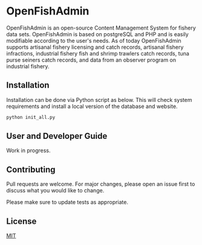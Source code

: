 # OpenFishAdmin

OpenFishAdmin is an open-source Content Management System for fishery data sets. OpenFishAdmin is based on postgreSQL and PHP and is easily modifiable according to the user's needs. As of today OpenFishAdmin supports artisanal fishery licensing and catch records, artisanal fishery infractions, industrial fishery fish and shrimp trawlers catch records, tuna purse seiners catch records, and data from an observer program on industrial fishery.

## Installation

Installation can be done via Python script as below. This will check system requirements and install a local version of the database and website.

```bash
python init_all.py
```

## User and Developer Guide

Work in progress.

## Contributing
Pull requests are welcome. For major changes, please open an issue first to discuss what you would like to change.

Please make sure to update tests as appropriate.

## License
[MIT](https://choosealicense.com/licenses/mit/)
